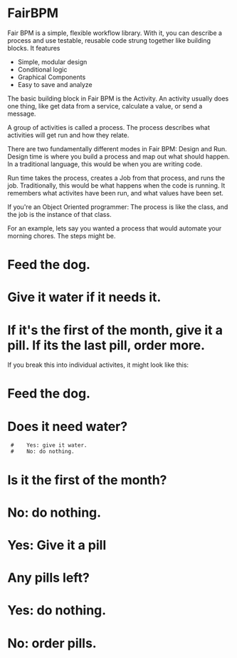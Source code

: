 # FairBPM

Fair BPM is a simple, flexible workflow library. With it, you can describe a process and use
testable, reusable code strung together like building blocks.  It features

*  Simple, modular design
*  Conditional logic
*  Graphical Components
*  Easy to save and analyze

The basic building block in Fair BPM is the Activity.  An activity usually does one thing, like get data from a service,
calculate a value, or send a message.

A group of activities is called a process.  The process describes what activities will get run and how they relate.

There are two fundamentally different modes in Fair BPM:  Design and Run.  Design time is where you build a process and
map out what should happen. In a traditional language, this would be when you are writing code.

Run time takes the process, creates a Job from that process, and runs the job.  Traditionally, this would be what
happens when the code is running. It remembers what activites have been run, and what values have been set.

If you're an Object Oriented programmer: The process is like the class, and the job is the instance of that class.

For an example, lets say you wanted a process that would automate your morning chores.  The steps might be.

#    Feed the dog.
#    Give it water if it needs it.
#    If it's the first of the month, give it a pill.  If its the last pill, order more.

If you break this into individual activites, it might look like this:
#    Feed the dog.
#    Does it need water?
     #    Yes: give it water.
     #    No: do nothing.


#   Is it the first of the month?
#      No: do nothing.
#      Yes:  Give it a pill
#         Any pills left?
#            Yes: do nothing.
#            No:  order pills.

